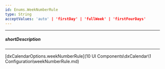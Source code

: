 ```yaml
---
id: Enums.WeekNumberRule
type: String
acceptValues: 'auto' | 'firstDay' | 'fullWeek' | 'firstFourDays'
---
```

---
##### shortDescription
<!-- Description goes here -->

---
<!-- Description goes here -->
[dxCalendarOptions.weekNumberRule](10 UI Components\dxCalendar\1 Configuration\weekNumberRule.md)